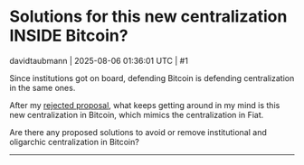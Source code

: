 # Solutions for this new centralization INSIDE Bitcoin?

davidtaubmann | 2025-08-06 01:36:01 UTC | #1

Since institutions got on board, defending Bitcoin is defending centralization in the same ones.

After my [rejected proposal](https://delvingbitcoin.org/t/paralel-bitcoin-only-for-conscious-living-individuals/1877/1), what keeps getting around in my mind is this new centralization in Bitcoin, which mimics the centralization in Fiat.

Are there any proposed solutions to avoid or remove institutional and oligarchic centralization in Bitcoin?

-------------------------

